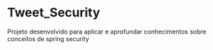 # Tweet_Security
Projeto desenvolvido para aplicar e aprofundar conhecimentos sobre conceitos de spring security
